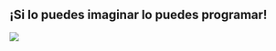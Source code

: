 ##  ¡Si lo puedes imaginar lo puedes programar!

![](https://dqidcq.ch.files.1drv.com/y4m1CKsw9tkevth0Kczt-eTYsUPgJ4dV1xoWdspGtb2pdaKEpe0GlNUJK70Jr8ttDCK3HEZI8KEikibLpm0F2QAd2C7zMYkU9HvFvX01_0qzbMyJjLy6JnAhcjdCeEd5nxvwsfC-brbZgoJUQC-kC_NtWlf_PO0ehNSSY0LZ4L2xzwVssltAsCPve2YLX8YDlcxxlwPnvaLBb13XJZFkqbwpA?width=1486&height=807&cropmode=none)

<!--
**pedromoraless/pedromoraless** is a ✨ _special_ ✨ repository because its `README.md` (this file) appears on your GitHub profile.

Here are some ideas to get you started:

- 🔭 I’m currently working on ...
- 🌱 I’m currently learning ...
- 👯 I’m looking to collaborate on ...
- 🤔 I’m looking for help with ...
- 💬 Ask me about ...
- 📫 How to reach me: ...
- 😄 Pronouns: ...
- ⚡ Fun fact: ...
--> 

